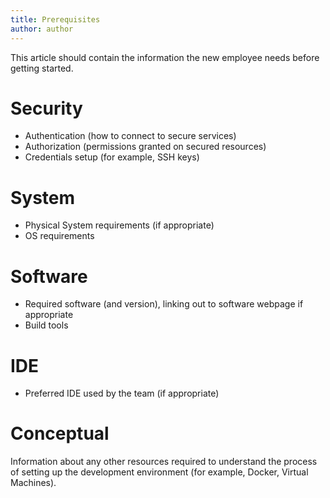 ```yaml
---
title: Prerequisites
author: author
---
```


This article should contain the information the new employee needs before getting started.

# Security

* Authentication (how to connect to secure services)
* Authorization (permissions granted on secured resources)
* Credentials setup (for example, SSH keys)

# System

* Physical System requirements (if appropriate)
* OS requirements

# Software

* Required software (and version), linking out to software webpage if appropriate
* Build tools

# IDE

* Preferred IDE used by the team (if appropriate)

# Conceptual

Information about any other resources required to understand the process of setting up the development environment (for example, Docker, Virtual Machines).
